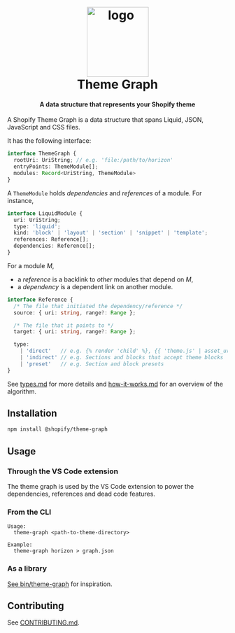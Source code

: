 <h1 align="center" style="position: relative;" >
  <br>
    <img src="https://github.com/Shopify/theme-tools/blob/main/packages/vscode-extension/images/shopify_glyph.png?raw=true" alt="logo" width="141" height="160">
  <br>
  Theme Graph
</h1>

<h4 align="center">A data structure that represents your Shopify theme</h4>

A Shopify Theme Graph is a data structure that spans Liquid, JSON, JavaScript and CSS files.

It has the following interface:

```ts
interface ThemeGraph {
  rootUri: UriString; // e.g. 'file:/path/to/horizon'
  entryPoints: ThemeModule[];
  modules: Record<UriString, ThemeModule>
}
```

A `ThemeModule` holds _dependencies_ and _references_ of a module. For instance,

```ts
interface LiquidModule {
  uri: UriString;
  type: 'liquid';
  kind: 'block' | 'layout' | 'section' | 'snippet' | 'template';
  references: Reference[];
  dependencies: Reference[];
}
```

For a module $M$,
- a _reference_ is a backlink to _other_ modules that depend on $M$,
- a _dependency_ is a dependent link on another module.

```ts
interface Reference {
  /* The file that initiated the dependency/reference */
  source: { uri: string, range?: Range };

  /* The file that it points to */
  target: { uri: string, range?: Range };

  type:
    | 'direct'   // e.g. {% render 'child' %}, {{ 'theme.js' | asset_url }}, <custom-element>, etc.
    | 'indirect' // e.g. Sections and blocks that accept theme blocks
    | 'preset'   // e.g. Section and block presets
}
```

See [types.md](./src/types.ts) for more details and [how-it-works.md](./docs/how-it-works.md) for an overview of the algorithm.

## Installation

```bash
npm install @shopify/theme-graph
```

## Usage

### Through the VS Code extension

The theme graph is used by the VS Code extension to power the dependencies, references and dead code features.

### From the CLI

```
Usage:
  theme-graph <path-to-theme-directory>

Example:
  theme-graph horizon > graph.json
```

### As a library

[See bin/theme-graph](./bin/theme-graph) for inspiration.

## Contributing

See [CONTRIBUTING.md](../../docs/contributing.md).
